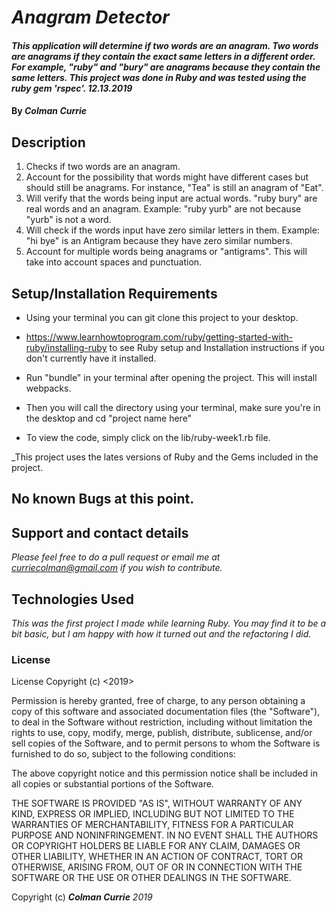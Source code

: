 # _Anagram Detector_

#### _This application will determine if two words are an anagram. Two words are anagrams if they contain the exact same letters in a different order. For example, "ruby" and "bury" are anagrams because they contain the same letters. This project was done in Ruby and was tested using the ruby gem 'rspec'. 12.13.2019_

#### By _**Colman Currie**_

## Description

1. Checks if two words are an anagram.
2. Account for the possibility that words might have different cases but should still be anagrams. For instance, "Tea" is still an anagram of "Eat".
3. Will verify that the words being input are actual words. "ruby bury" are real words and an anagram. Example: "ruby yurb" are not because "yurb" is not a word.
4. Will check if the words input have zero similar letters in them. Example: "hi bye" is an Antigram because they have zero similar numbers.
5. Account for multiple words being anagrams or "antigrams". This will take into account spaces and punctuation.

## Setup/Installation Requirements

* Using your terminal you can git clone this project to your desktop.

* https://www.learnhowtoprogram.com/ruby/getting-started-with-ruby/installing-ruby to see Ruby setup and Installation instructions if you don't currently have it installed.

* Run "bundle" in your terminal after opening the project. This will install webpacks.

* Then you will call the directory using your terminal, make sure you're in the desktop and cd "project name here"

* To view the code, simply click on the lib/ruby-week1.rb file.




_This project uses the lates versions of Ruby and the Gems included in the project.

## No known Bugs at this point.



## Support and contact details

_Please feel free to do a pull request or email me at curriecolman@gmail.com if you wish to contribute._

## Technologies Used

_This was the first project I made while learning Ruby. You may find it to be a bit basic, but I am happy with how it turned out and the refactoring I did._

### License
License Copyright (c) <2019>

Permission is hereby granted, free of charge, to any person obtaining a copy of this software and associated documentation files (the "Software"), to deal in the Software without restriction, including without limitation the rights to use, copy, modify, merge, publish, distribute, sublicense, and/or sell copies of the Software, and to permit persons to whom the Software is furnished to do so, subject to the following conditions:

The above copyright notice and this permission notice shall be included in all copies or substantial portions of the Software.

THE SOFTWARE IS PROVIDED "AS IS", WITHOUT WARRANTY OF ANY KIND, EXPRESS OR IMPLIED, INCLUDING BUT NOT LIMITED TO THE WARRANTIES OF MERCHANTABILITY, FITNESS FOR A PARTICULAR PURPOSE AND NONINFRINGEMENT. IN NO EVENT SHALL THE AUTHORS OR COPYRIGHT HOLDERS BE LIABLE FOR ANY CLAIM, DAMAGES OR OTHER LIABILITY, WHETHER IN AN ACTION OF CONTRACT, TORT OR OTHERWISE, ARISING FROM, OUT OF OR IN CONNECTION WITH THE SOFTWARE OR THE USE OR OTHER DEALINGS IN THE SOFTWARE.

Copyright (c)  **_Colman Currie_** _2019_

